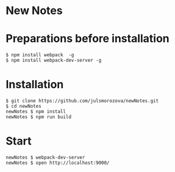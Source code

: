 New Notes
=======================

# Preparations before installation 
 
```shell
$ npm install webpack  -g
$ npm install webpack-dev-server -g
```

# Installation
```shell
$ git clone https://github.com/julsmorozova/newNotes.git
$ cd newNotes
newNotes $ npm install
newNotes $ npm run build
```

# Start
```shell
newNotes $ webpack-dev-server
newNotes $ open http://localhost:9000/
```
